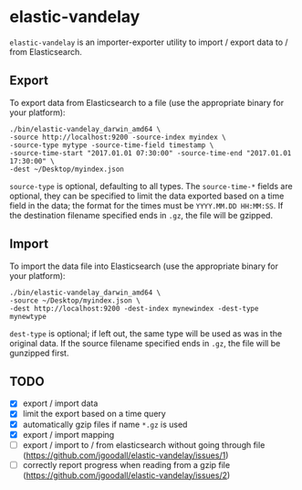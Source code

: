 elastic-vandelay
================

`elastic-vandelay` is an importer-exporter utility to import / export data to / from Elasticsearch.


## Export

To export data from Elasticsearch to a file (use the appropriate binary for your platform):

```
./bin/elastic-vandelay_darwin_amd64 \
-source http://localhost:9200 -source-index myindex \
-source-type mytype -source-time-field timestamp \
-source-time-start "2017.01.01 07:30:00" -source-time-end "2017.01.01 17:30:00" \
-dest ~/Desktop/myindex.json
```

`source-type` is optional, defaulting to all types. The `source-time-*` fields are optional, they can be specified to limit the data exported based on a time field in the data; the format for the times must be `YYYY.MM.DD HH:MM:SS`. If the destination filename specified ends in `.gz`, the file will be gzipped.

## Import

To import the data file into Elasticsearch (use the appropriate binary for your platform):


```
./bin/elastic-vandelay_darwin_amd64 \
-source ~/Desktop/myindex.json \
-dest http://localhost:9200 -dest-index mynewindex -dest-type mynewtype
```

`dest-type` is optional; if left out, the same type will be used as was in the original data. If the source filename specified ends in `.gz`, the file will be gunzipped first.


## TODO

- [x] export / import data
- [x] limit the export based on a time query
- [x] automatically gzip files if name `*.gz` is used
- [x] export / import mapping
- [ ] export / import to / from elasticsearch without going through file (https://github.com/jgoodall/elastic-vandelay/issues/1)
- [ ] correctly report progress when reading from a gzip file (https://github.com/jgoodall/elastic-vandelay/issues/2)
